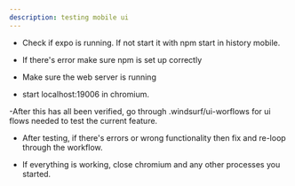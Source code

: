 ```yaml
---
description: testing mobile ui
---
```


- Check if expo is running. If not start it with npm start in history mobile.

- If there's error make sure npm is set up correctly

- Make sure the web server is running

- start localhost:19006 in chromium.

-After this has all been verified, go through .windsurf/ui-worflows for ui flows needed to test the current
feature.

- After testing, if there's errors or wrong functionality then fix and re-loop through the workflow.

- If everything is working, close chromium and any other processes you started.
